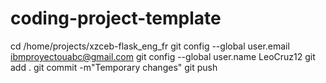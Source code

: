 # coding-project-template
cd /home/projects/xzceb-flask_eng_fr
git config --global user.email ibmproyectouabc@gmail.com
git config --global user.name LeoCruz12
git add .
git commit -m"Temporary changes"
git push
